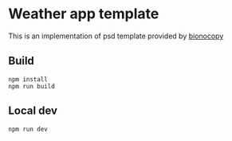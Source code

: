 # Weather app template

This is an implementation of psd template provided by [bionocopy](https://gumroad.com/bionocopy)

## Build
    npm install
    npm run build
## Local dev
    npm run dev